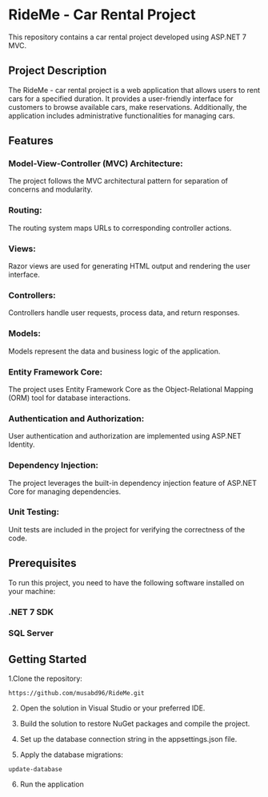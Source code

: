 # RideMe - Car Rental Project
This repository contains a car rental project developed using ASP.NET 7 MVC.

## Project Description
The RideMe - car rental project is a web application that allows users to rent cars for a specified duration. 
It provides a user-friendly interface for customers to browse available cars, make reservations. 
Additionally, the application includes administrative functionalities 
for managing cars.

## Features
### Model-View-Controller (MVC) Architecture: 
The project follows the MVC architectural pattern for separation of concerns and modularity.
### Routing: 
The routing system maps URLs to corresponding controller actions.
### Views: 
Razor views are used for generating HTML output and rendering the user interface.
### Controllers: 
Controllers handle user requests, process data, and return responses.
### Models: 
Models represent the data and business logic of the application.
### Entity Framework Core: 
The project uses Entity Framework Core as the Object-Relational Mapping (ORM) tool for database interactions.
### Authentication and Authorization: 
User authentication and authorization are implemented using ASP.NET Identity.
### Dependency Injection: 
The project leverages the built-in dependency injection feature of ASP.NET Core for managing dependencies.
### Unit Testing: 
Unit tests are included in the project for verifying the correctness of the code.

## Prerequisites
To run this project, you need to have the following software installed on your machine:
### .NET 7 SDK
### SQL Server

## Getting Started
1.Clone the repository:
```
https://github.com/musabd96/RideMe.git
```
2. Open the solution in Visual Studio or your preferred IDE.

3. Build the solution to restore NuGet packages and compile the project.

4. Set up the database connection string in the appsettings.json file.

5. Apply the database migrations:
```
update-database
```
6. Run the application



